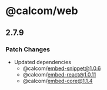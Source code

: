 # @calcom/web

## 2.7.9

### Patch Changes

- Updated dependencies
  - @calcom/embed-snippet@1.0.6
  - @calcom/embed-react@1.0.11
  - @calcom/embed-core@1.1.4

